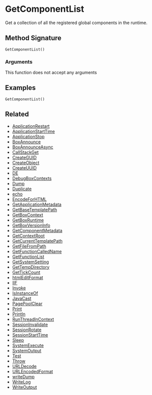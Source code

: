 # GetComponentList

Get a collection of all the registered global components in the runtime.

## Method Signature

```
GetComponentList()
```

### Arguments

This function does not accept any arguments

## Examples

```
GetComponentList()
```

## Related

* [ApplicationRestart](../../../../language/reference/built-in-functions/system/ApplicationRestart.md)
* [ApplicationStartTime](../../../../language/reference/built-in-functions/system/ApplicationStartTime.md)
* [ApplicationStop](../../../../language/reference/built-in-functions/system/ApplicationStop.md)
* [BoxAnnounce](../../../../language/reference/built-in-functions/system/BoxAnnounce.md)
* [BoxAnnounceAsync](../../../../language/reference/built-in-functions/system/BoxAnnounceAsync.md)
* [CallStackGet](../../../../language/reference/built-in-functions/system/CallStackGet.md)
* [CreateGUID](../../../../language/reference/built-in-functions/system/CreateGUID.md)
* [CreateObject](../../../../language/reference/built-in-functions/system/CreateObject.md)
* [CreateUUID](../../../../language/reference/built-in-functions/system/CreateUUID.md)
* [DE](../../../../language/reference/built-in-functions/system/DE.md)
* [DebugBoxContexts](../../../../language/reference/built-in-functions/system/DebugBoxContexts.md)
* [Dump](../../../../language/reference/built-in-functions/system/Dump.md)
* [Duplicate](../../../../language/reference/built-in-functions/system/Duplicate.md)
* [echo](echo.md)
* [EncodeForHTML](../../../../language/reference/built-in-functions/system/EncodeForHTML.md)
* [GetApplicationMetadata](../../../../language/reference/built-in-functions/system/GetApplicationMetadata.md)
* [GetBaseTemplatePath](../../../../language/reference/built-in-functions/system/GetBaseTemplatePath.md)
* [GetBoxContext](../../../../language/reference/built-in-functions/system/GetBoxContext.md)
* [GetBoxRuntime](../../../../language/reference/built-in-functions/system/GetBoxRuntime.md)
* [GetBoxVersionInfo](../../../../language/reference/built-in-functions/system/GetBoxVersionInfo.md)
* [GetComponentMetadata](../../../../language/reference/built-in-functions/system/GetComponentMetadata.md)
* [GetContextRoot](../../../../language/reference/built-in-functions/system/GetContextRoot.md)
* [GetCurrentTemplatePath](../../../../language/reference/built-in-functions/system/GetCurrentTemplatePath.md)
* [GetFileFromPath](../../../../language/reference/built-in-functions/system/GetFileFromPath.md)
* [GetFunctionCalledName](../../../../language/reference/built-in-functions/system/GetFunctionCalledName.md)
* [GetFunctionList](../../../../language/reference/built-in-functions/system/GetFunctionList.md)
* [GetSystemSetting](../../../../language/reference/built-in-functions/system/GetSystemSetting.md)
* [GetTempDirectory](../../../../language/reference/built-in-functions/system/GetTempDirectory.md)
* [GetTickCount](../../../../language/reference/built-in-functions/system/GetTickCount.md)
* [htmlEditFormat](../../../../language/reference/built-in-functions/system/htmlEditFormat.md)
* [IIF](../../../../language/reference/built-in-functions/system/IIF.md)
* [Invoke](../../../../language/reference/built-in-functions/system/Invoke.md)
* [IsInstanceOf](../../../../language/reference/built-in-functions/system/IsInstanceOf.md)
* [JavaCast](../../../../language/reference/built-in-functions/system/JavaCast.md)
* [PagePoolClear](../../../../language/reference/built-in-functions/system/PagePoolClear.md)
* [Print](../../../../language/reference/built-in-functions/system/Print.md)
* [Println](../../../../language/reference/built-in-functions/system/Println.md)
* [RunThreadInContext](../../../../language/reference/built-in-functions/system/RunThreadInContext.md)
* [SessionInvalidate](../../../../language/reference/built-in-functions/system/SessionInvalidate.md)
* [SessionRotate](../../../../language/reference/built-in-functions/system/SessionRotate.md)
* [SessionStartTime](../../../../language/reference/built-in-functions/system/SessionStartTime.md)
* [Sleep](../../../../language/reference/built-in-functions/system/Sleep.md)
* [SystemExecute](../../../../language/reference/built-in-functions/system/SystemExecute.md)
* [SystemOutput](../../../../language/reference/built-in-functions/system/SystemOutput.md)
* [Test](../../../../language/reference/built-in-functions/system/Test.md)
* [Throw](../../../../language/reference/built-in-functions/system/Throw.md)
* [URLDecode](../../../../language/reference/built-in-functions/system/URLDecode.md)
* [URLEncodedFormat](../../../../language/reference/built-in-functions/system/URLEncodedFormat.md)
* [writeDump](../../../../language/reference/built-in-functions/system/writeDump.md)
* [WriteLog](../../../../language/reference/built-in-functions/system/WriteLog.md)
* [WriteOutput](../../../../language/reference/built-in-functions/system/WriteOutput.md)
